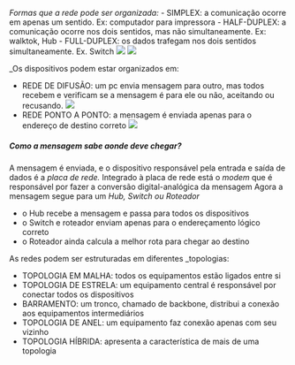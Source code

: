 

_Formas que a rede pode ser organizada:_
	- SIMPLEX:  a comunicação ocorre em apenas um sentido. Ex: computador para impressora
	- HALF-DUPLEX: a comunicação ocorre nos dois sentidos, mas não simultaneamente. Ex: walktok, Hub
	- FULL-DUPLEX: os dados trafegam nos dois sentidos simultaneamente. Ex. Switch
![](intranet.png)
![](extranet_internet.png)

_Os dispositivos podem estar organizados em:
- REDE DE DIFUSÃO: um pc envia mensagem para outro, mas todos recebem e verificam se a mensagem é para ele ou não, aceitando ou recusando.
![](rede_de_difusao.png)
- REDE PONTO A PONTO: a mensagem é enviada apenas para o endereço de destino correto
![](esquema_p2p.png)

##### Como a mensagem sabe aonde deve chegar?

A mensagem é enviada, e o dispositivo responsável pela entrada e saída de dados é a _placa de rede._
Integrado à placa de rede está o _modem_ que é responsável por fazer a conversão digital-analógica da mensagem
Agora a mensagem segue para um _Hub, Switch ou Roteador_
- o Hub recebe a mensagem e passa para todos os dispositivos
- o Switch e roteador enviam apenas para o endereçamento lógico correto
- o Roteador ainda calcula a melhor rota para chegar ao destino

As redes podem ser estruturadas em diferentes _topologias:
- TOPOLOGIA EM MALHA: todos os equipamentos estão ligados entre si
- TOPOLOGIA DE ESTRELA: um equipamento central é responsável por conectar todos os dispositivos
- BARRAMENTO: um tronco, chamado de backbone, distribui a conexão aos equipamentos intermediários
- TOPOLOGIA DE ANEL: um equipamento faz conexão apenas com seu vizinho
- TOPOLOGIA HÍBRIDA: apresenta a característica de mais de uma topologia











